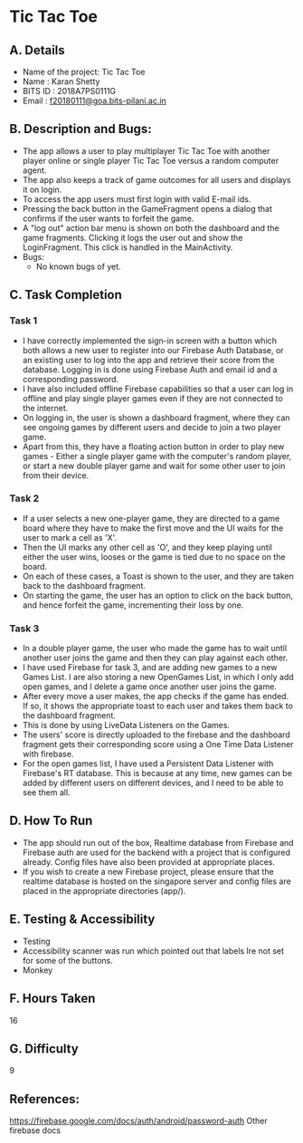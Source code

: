 # Tic Tac Toe

## A. Details
- Name of the project: Tic Tac Toe
- Name : Karan Shetty
- BITS ID : 2018A7PS0111G
- Email : f20180111@goa.bits-pilani.ac.in

## B. Description and Bugs:
- The app allows a user to play multiplayer Tic Tac Toe with another player online or single player Tic Tac Toe versus a random computer agent.
- The app also keeps a track of game outcomes for all users and displays it on login. 
- To access the app users must first login with valid E-mail ids.
- Pressing the back button in the GameFragment opens a dialog that confirms if the user wants to forfeit the game. 
- A "log out" action bar menu is shown on both the dashboard and the game fragments. Clicking it logs the user out and show the LoginFragment. This click is handled in the MainActivity.
- Bugs:
    - No known bugs of yet.

## C. Task Completion
### Task 1
- I have correctly implemented the sign-in screen with a button which both allows a new user to register into our Firebase Auth Database, or an existing user to log into the app and retrieve their score from the database.
Logging in is done using Firebase Auth and email id and a corresponding password.
- I have also included offline Firebase capabilities so that a user can log in offline and play single player games even if they are not connected to the internet.
- On logging in, the user is shown a dashboard fragment, where they can see ongoing games by different users and decide to join a two player game.
- Apart from this, they have a floating action button in order to play new games - Either a single player game with the computer's random player, or start a new double player game and wait for some other user to join from their device.

### Task 2
- If a user selects a new one-player game, they are directed to a game board where they have to make the first move and the UI waits for the user to mark a cell as 'X'.
- Then the UI marks any other cell as 'O', and they keep playing until either the user wins, looses or the game is tied due to no space on the board.
- On each of these cases, a Toast is shown to the user, and they are taken back to the dashboard fragment.
- On starting the game, the user has an option to click on the back button, and hence forfeit the game, incrementing their loss by one.

### Task 3
- In a double player game, the user who made the game has to wait until another user joins the game and then they can play against each other.
- I have used Firebase for task 3, and are adding new games to a new Games List. I are also storing a new OpenGames List, in which I only add open games, and I delete a game once another user joins the game.
- After every move a user makes, the app checks if the game has ended. If so, it shows the appropriate toast to each user and takes them back to the dashboard fragment.
- This is done by using LiveData Listeners on the Games.
- The users' score is directly uploaded to the firebase and the dashboard fragment gets their corresponding score using a One Time Data Listener with firebase.
- For the open games list, I have used a Persistent Data Listener with Firebase's RT database. This is because at any time, new games can be added by different users on different devices, and I need to be able to see them all.

## D. How To Run
- The app should run out of the box, Realtime database from Firebase and Firebase auth are used for the backend with a project that is configured already. Config files have also been provided at appropriate places.
- If you wish to create a new Firebase project, please ensure that the realtime database is hosted on the singapore server and config files are placed in the appropriate directories (app/).

## E. Testing & Accessibility
- Testing
- Accessibility scanner was run which pointed out that labels Ire not set for some of the buttons.
- Monkey

## F. Hours Taken
16

## G. Difficulty
9

## References:
https://firebase.google.com/docs/auth/android/password-auth
Other firebase docs